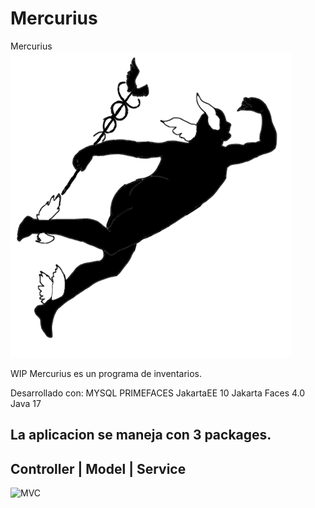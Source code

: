 # Mercurius

Mercurius 
![Screenshot](Mercurius.png)


WIP
Mercurius es un programa de inventarios.

Desarrollado con:
MYSQL
PRIMEFACES
JakartaEE 10
Jakarta Faces 4.0
Java 17

La aplicacion se maneja con 3 packages.
----------------------------
Controller | Model | Service
----------------------------

![MVC](https://user-images.githubusercontent.com/22756354/168221640-35f1916d-96bb-4d09-b805-89bb118bb176.png)
